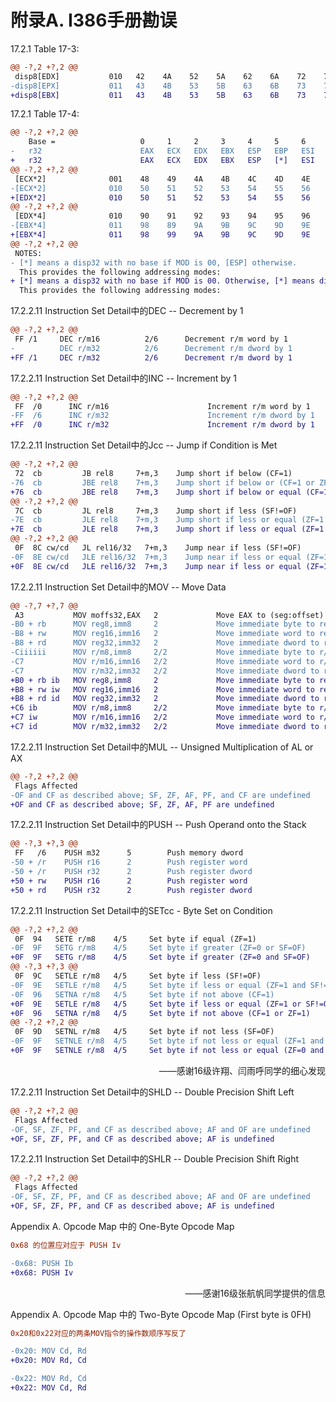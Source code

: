 # 附录A. I386手册勘误

17.2.1 Table 17-3:

```diff
@@ -?,2 +?,2 @@
 disp8[EDX]           010   42    4A    52    5A    62    6A    72    7A
-disp8[EPX]           011   43    4B    53    5B    63    6B    73    7B
+disp8[EBX]           011   43    4B    53    5B    63    6B    73    7B
```

17.2.1 Table 17-4:

```diff
@@ -?,2 +?,2 @@
    Base =                   0     1     2     3     4     5     6     7
-   r32                      EAX   ECX   EDX   EBX   ESP   EBP   ESI   EDI
+   r32                      EAX   ECX   EDX   EBX   ESP   [*]   ESI   EDI
@@ -?,2 +?,2 @@
 [ECX*2]              001    48    49    4A    4B    4C    4D    4E    4F
-[ECX*2]              010    50    51    52    53    54    55    56    57
+[EDX*2]              010    50    51    52    53    54    55    56    57
@@ -?,2 +?,2 @@
 [EDX*4]              010    90    91    92    93    94    95    96    97
-[EBX*4]              011    98    89    9A    9B    9C    9D    9E    9F
+[EBX*4]              011    98    99    9A    9B    9C    9D    9E    9F
@@ -?,2 +?,2 @@
 NOTES:
- [*] means a disp32 with no base if MOD is 00, [ESP] otherwise. 
  This provides the following addressing modes:
+ [*] means a disp32 with no base if MOD is 00. Otherwise, [*] means disp8[EBP] or disp32[EBP]. 
  This provides the following addressing modes:
```

17.2.2.11 Instruction Set Detail中的DEC -- Decrement by 1

```diff
@@ -?,2 +?,2 @@
 FF /1     DEC r/m16          2/6      Decrement r/m word by 1
-          DEC r/m32          2/6      Decrement r/m dword by 1
+FF /1     DEC r/m32          2/6      Decrement r/m dword by 1
```

17.2.2.11 Instruction Set Detail中的INC -- Increment by 1

```diff
@@ -?,2 +?,2 @@
 FF  /0      INC r/m16                      Increment r/m word by 1
-FF  /6      INC r/m32                      Increment r/m dword by 1
+FF  /0      INC r/m32                      Increment r/m dword by 1
```

17.2.2.11 Instruction Set Detail中的Jcc -- Jump if Condition is Met

```diff
@@ -?,2 +?,2 @@
 72  cb         JB rel8     7+m,3    Jump short if below (CF=1)
-76  cb         JBE rel8    7+m,3    Jump short if below or (CF=1 or ZF=1)
+76  cb         JBE rel8    7+m,3    Jump short if below or equal (CF=1 or ZF=1)
@@ -?,2 +?,2 @@
 7C  cb         JL rel8     7+m,3    Jump short if less (SF!=OF)
-7E  cb         JLE rel8    7+m,3    Jump short if less or equal (ZF=1 and SF!=OF)
+7E  cb         JLE rel8    7+m,3    Jump short if less or equal (ZF=1 or SF!=OF)
@@ -?,2 +?,2 @@
 0F  8C cw/cd   JL rel16/32   7+m,3    Jump near if less (SF!=OF)
-0F  8E cw/cd   JLE rel16/32  7+m,3    Jump near if less or equal (ZF=1 and SF!=OF)
+0F  8E cw/cd   JLE rel16/32  7+m,3    Jump near if less or equal (ZF=1 or SF!=OF)
```

17.2.2.11 Instruction Set Detail中的MOV -- Move Data

```diff
@@ -?,7 +?,7 @@
 A3           MOV moffs32,EAX   2             Move EAX to (seg:offset)
-B0 + rb      MOV reg8,imm8     2             Move immediate byte to register
-B8 + rw      MOV reg16,imm16   2             Move immediate word to register
-B8 + rd      MOV reg32,imm32   2             Move immediate dword to register
-Ciiiiii      MOV r/m8,imm8     2/2           Move immediate byte to r/m byte
-C7           MOV r/m16,imm16   2/2           Move immediate word to r/m word
-C7           MOV r/m32,imm32   2/2           Move immediate dword to r/m dword
+B0 + rb ib   MOV reg8,imm8     2             Move immediate byte to register
+B8 + rw iw   MOV reg16,imm16   2             Move immediate word to register
+B8 + rd id   MOV reg32,imm32   2             Move immediate dword to register
+C6 ib        MOV r/m8,imm8     2/2           Move immediate byte to r/m byte
+C7 iw        MOV r/m16,imm16   2/2           Move immediate word to r/m word
+C7 id        MOV r/m32,imm32   2/2           Move immediate dword to r/m dword
```

17.2.2.11 Instruction Set Detail中的MUL -- Unsigned Multiplication of AL or AX

```diff
@@ -?,2 +?,2 @@
 Flags Affected
-OF and CF as described above; SF, ZF, AF, PF, and CF are undefined
+OF and CF as described above; SF, ZF, AF, PF are undefined
```

17.2.2.11 Instruction Set Detail中的PUSH -- Push Operand onto the Stack

```diff
@@ -?,3 +?,3 @@
 FF   /6    PUSH m32      5        Push memory dword
-50 + /r    PUSH r16      2        Push register word
-50 + /r    PUSH r32      2        Push register dword
+50 + rw    PUSH r16      2        Push register word
+50 + rd    PUSH r32      2        Push register dword
```

17.2.2.11 Instruction Set Detail中的SETcc - Byte Set on Condition

```diff
@@ -?,2 +?,2 @@
 0F  94   SETE r/m8    4/5     Set byte if equal (ZF=1)
-0F  9F   SETG r/m8    4/5     Set byte if greater (ZF=0 or SF=OF)
+0F  9F   SETG r/m8    4/5     Set byte if greater (ZF=0 and SF=OF)
@@ -?,3 +?,3 @@
 0F  9C   SETLE r/m8   4/5     Set byte if less (SF!=OF)
-0F  9E   SETLE r/m8   4/5     Set byte if less or equal (ZF=1 and SF!=OF)
-0F  96   SETNA r/m8   4/5     Set byte if not above (CF=1)
+0F  9E   SETLE r/m8   4/5     Set byte if less or equal (ZF=1 or SF!=OF)
+0F  96   SETNA r/m8   4/5     Set byte if not above (CF=1 or ZF=1)
@@ -?,2 +?,2 @@
 0F  9D   SETNL r/m8   4/5     Set byte if not less (SF=OF)
-0F  9F   SETNLE r/m8  4/5     Set byte if not less or equal (ZF=1 and SF!=OF)
+0F  9F   SETNLE r/m8  4/5     Set byte if not less or equal (ZF=0 and SF=OF)
```
<p align="right">——感谢16级许翔、闫雨呼同学的细心发现</p>

17.2.2.11 Instruction Set Detail中的SHLD -- Double Precision Shift Left

```diff
@@ -?,2 +?,2 @@
 Flags Affected
-OF, SF, ZF, PF, and CF as described above; AF and OF are undefined
+OF, SF, ZF, PF, and CF as described above; AF is undefined
```

17.2.2.11 Instruction Set Detail中的SHLR -- Double Precision Shift Right

```diff
@@ -?,2 +?,2 @@
 Flags Affected
-OF, SF, ZF, PF, and CF as described above; AF and OF are undefined
+OF, SF, ZF, PF, and CF as described above; AF is undefined
```

Appendix A. Opcode Map 中的 One-Byte Opcode Map

```diff
0x68 的位置应对应于 PUSH Iv

-0x68: PUSH Ib
+0x68: PUSH Iv

```
<p align="right">——感谢16级张航帆同学提供的信息</p>

Appendix A. Opcode Map 中的 Two-Byte Opcode Map (First byte is 0FH)

```diff
0x20和0x22对应的两条MOV指令的操作数顺序写反了

-0x20: MOV Cd, Rd
+0x20: MOV Rd, Cd

-0x22: MOV Rd, Cd
+0x22: MOV Cd, Rd
```



